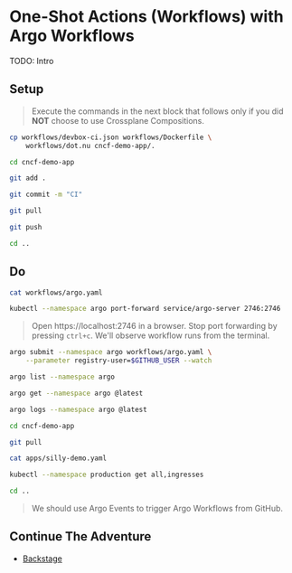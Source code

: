 # One-Shot Actions (Workflows) with Argo Workflows

TODO: Intro

## Setup

> Execute the commands in the next block that follows only if you did **NOT** choose to use Crossplane Compositions.

```sh
cp workflows/devbox-ci.json workflows/Dockerfile \
    workflows/dot.nu cncf-demo-app/.

cd cncf-demo-app

git add .

git commit -m "CI"

git pull

git push

cd ..
```

## Do

```sh
cat workflows/argo.yaml

kubectl --namespace argo port-forward service/argo-server 2746:2746
```

> Open https://localhost:2746 in a browser.
> Stop port forwarding by pressing `ctrl+c`. We'll observe workflow runs from the terminal.

```sh
argo submit --namespace argo workflows/argo.yaml \
    --parameter registry-user=$GITHUB_USER --watch

argo list --namespace argo

argo get --namespace argo @latest

argo logs --namespace argo @latest

cd cncf-demo-app

git pull

cat apps/silly-demo.yaml

kubectl --namespace production get all,ingresses

cd ..
```

> We should use Argo Events to trigger Argo Workflows from GitHub.

## Continue The Adventure

* [Backstage](../gui/kubecon-london-backstage.md)
